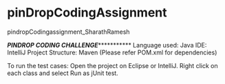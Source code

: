 # pinDropCodingAssignment
pindropCodingassignment_SharathRamesh

*****PINDROP CODING CHALLENGE****************
Language used: Java
IDE: IntelliJ
Project Structure: Maven (Please refer POM.xml for dependencies)

To run the test cases:
Open the project on Eclipse or IntelliJ. Right click on each class and select Run as jUnit test.
